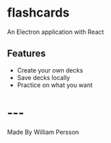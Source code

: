 # flashcards

An Electron application with React

## Features

- Create your own decks
- Save decks locally
- Practice on what you want

# ---
Made By William Persson